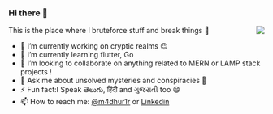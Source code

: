 ### Hi there 👋

This is the place where I bruteforce stuff and break things :rofl:
<img align="right" src="https://media1.giphy.com/media/13HgwGsXF0aiGY/giphy.gif" />

- 🔭 I’m currently working on cryptic realms :wink:
- 🌱 I’m currently learning flutter, Go
- 👯 I’m looking to collaborate on anything related to MERN or LAMP stack projects !
- 💬 Ask me about unsolved mysteries and conspiracies 🧐
- ⚡ Fun fact:I Speak తెలుగు, हिंदी and ગુજરાતી too 😄
- 📫 How to reach me: [@m4dhur1r](https://twitter.com/m4dhur1r) or [Linkedin](https://www.linkedin.com/in/madhurirudrabhatla/) 


